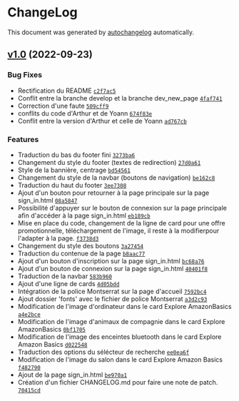 # ChangeLog

This document was generated by [autochangelog](https://github.com/roshanca/autochangelog) automatically.

## [v1.0](/commits/v1.0) (2022-09-23)

### Bug Fixes
- Rectification du README [`c2f7ac5`](/undefined/c2f7ac5c00547d742c2066b65731831832889da0)
- Conflit entre la branche develop et la branche dev_new_page [`4faf741`](/undefined/4faf741bbac0c9aea67bb6d688ef1da6b2f62504)
- Correction d'une faute [`509cff9`](/undefined/509cff9712d24d9139e9abc09d65946be5c96419)
- conflits du code d'Arthur et de Yoann [`674f83e`](/undefined/674f83e5994c0e8e7429608fe4373b3c2ab2d464)
- Conflit entre la version d'Arthur et celle de Yoann [`ad767cb`](/undefined/ad767cb2b96697030471736c7581cf7d15b319c4)

### Features
- Traduction du bas du footer fini [`3273ba6`](/undefined/3273ba60c107b322cceee31fc364aa2fac03e46e)
- Changement du style du footer (textes de redirection) [`27d0a61`](/undefined/27d0a61cd9bf95797c418b208793da665f130eb7)
- Style de la bannière, centrage [`bd54561`](/undefined/bd545615e84976ddca3ced5f457bca3461f4c998)
- Changement du style de la navbar (boutons de navigation) [`be162c8`](/undefined/be162c8bf7bcaaae114b39dab1792845ce9bb578)
- Traduction du haut du footer [`3ee7308`](/undefined/3ee7308aaf4f75d1730859bc1b82268a81a27d30)
- Ajout d'un bouton pour retourner à la page principale sur la page sign_in.html [`08a5847`](/undefined/08a5847c1ce8dd9d9f07905090a0090af64e8370)
- Possibilité d'appuyer sur le bouton de connexion sur la page principale afin d'accéder à la page sign_in.html [`eb189cb`](/undefined/eb189cb029f91e077f36e486f7d022dfcf9fb50e)
- Mise en place du code, changement de la ligne de card pour une offre promotionnelle, téléchargement de l'image, il reste à la modifierpour l'adapter à la page. [`f3738d3`](/undefined/f3738d34cd38d04eef17717ef58001f1443d6e06)
- Changement du style des boutons [`3a27454`](/undefined/3a274545c87b215df217278880b0047d6dc3b715)
- Traduction du contenue de la page [`b8aac77`](/undefined/b8aac776c6b75e6c633e45402bd7205db7ee2b5a)
- Ajout d'un bouton d'inscription sur la page sign_in.html [`bc68a76`](/undefined/bc68a76d785d20df33be444d4773e8aae9649425)
- Ajout d'un bouton de connexion sur la page sign_in.html [`40401f8`](/undefined/40401f83d37186e82af8dd77077e2412efecda56)
- Traduction de la navbar [`583b960`](/undefined/583b96086b1c7274ec4714c14f28d76cf8c83f64)
- Ajout d'une ligne de cards [`4d05bdd`](/undefined/4d05bdd4e6d6a5133bd2b93ab9a8f9b1bfb71de2)
- Intégration de la police Montserrat sur la page d'accueil [`7592bc4`](/undefined/7592bc4edf09d267b4259aad45c0e60041bfd3cf)
- Ajout dossier 'fonts' avec le fichier de police Montserrat [`a3d2c93`](/undefined/a3d2c938e1773ab0dbf4cb6c21106295d1807326)
- Modification de l'image d'ordinateur dans le card Explore AmazonBasics [`a4e2bce`](/undefined/a4e2bcec462de70eff4085bc3fd24d5bedf23e91)
- Modification de l'image d'animaux de compagnie dans le card Explore AmazonBasics [`0bf1705`](/undefined/0bf170543d061024eb16220141e521291a590f35)
- Modification de l'image des enceintes bluetooth dans le card Explore Amazon Basics [`d022548`](/undefined/d022548b981e3dbb7746e50ac5e69ff4272b0329)
- Traduction des options du sélécteur de recherche [`ee0ea6f`](/undefined/ee0ea6f3a3d55020effbdfc710e315af85a235b8)
- Modification de l'image du salon dans le card Explore Amazon Basics [`f482790`](/undefined/f48279085709c144ca0c1f62f99d09fd16bf2bf3)
- Ajout de la page sign_in.html [`be970a1`](/undefined/be970a1d0fd30de3a4d0054672762707bb957769)
- Création d'un fichier CHANGELOG.md pour faire une note de patch. [`70415cd`](/undefined/70415cdd99b69c904491d8b0623f621c8d995dc5)
